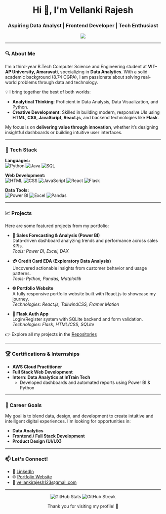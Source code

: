 <h1 align="center">Hi 👋, I'm Vellanki Rajesh</h1>
<h3 align="center">Aspiring Data Analyst | Frontend Developer | Tech Enthusiast</h3>

<p align="center">
  <img src="https://readme-typing-svg.herokuapp.com/?lines=Passionate+about+Data+and+Design;Crafting+meaningful+digital+experiences;Learning+something+new+everyday!" />
</p>

---

### 🔍 About Me

I'm a third-year B.Tech Computer Science and Engineering student at **VIT-AP University, Amaravati**, specializing in **Data Analytics**. With a solid academic background (8.74 CGPA), I am passionate about solving real-world problems through data and technology.

💡 I bring together the best of both worlds:
- **Analytical Thinking**: Proficient in Data Analysis, Data Visualization, and Python.
- **Creative Development**: Skilled in building modern, responsive UIs using **HTML, CSS, JavaScript, React.js**, and backend technologies like **Flask**.

My focus is on **delivering value through innovation**, whether it’s designing insightful dashboards or building intuitive user interfaces.

---

### 🚀 Tech Stack

**Languages:**  
![Python](https://img.shields.io/badge/Python-3776AB?style=flat&logo=python&logoColor=white)
![Java](https://img.shields.io/badge/Java-ED8B00?style=flat&logo=java&logoColor=white)
![SQL](https://img.shields.io/badge/SQL-4479A1?style=flat&logo=postgresql&logoColor=white)

**Web Development:**  
![HTML](https://img.shields.io/badge/HTML5-E34F26?style=flat&logo=html5&logoColor=white)
![CSS](https://img.shields.io/badge/CSS3-1572B6?style=flat&logo=css3&logoColor=white)
![JavaScript](https://img.shields.io/badge/JavaScript-F7DF1E?style=flat&logo=javascript&logoColor=black)
![React](https://img.shields.io/badge/React-20232A?style=flat&logo=react&logoColor=61DAFB)
![Flask](https://img.shields.io/badge/Flask-000000?style=flat&logo=flask&logoColor=white)

**Data Tools:**  
![Power BI](https://img.shields.io/badge/Power%20BI-F2C811?style=flat&logo=powerbi&logoColor=black)
![Excel](https://img.shields.io/badge/Microsoft%20Excel-217346?style=flat&logo=microsoftexcel&logoColor=white)
![Pandas](https://img.shields.io/badge/Pandas-150458?style=flat&logo=pandas&logoColor=white)

---

### 📈 Projects

Here are some featured projects from my portfolio:

- **🔎 Sales Forecasting & Analysis (Power BI)**  
  Data-driven dashboard analyzing trends and performance across sales KPIs.  
  _Tools: Power BI, Excel, DAX_

- **💳 Credit Card EDA (Exploratory Data Analysis)**  
  Uncovered actionable insights from customer behavior and usage patterns.  
  _Tools: Python, Pandas, Matplotlib_

- **🌐 Portfolio Website**  
  A fully responsive portfolio website built with React.js to showcase my journey.  
  _Technologies: React.js, TailwindCSS, Framer Motion_

- **🔐 Flask Auth App**  
  Login/Register system with SQLite backend and form validation.  
  _Technologies: Flask, HTML/CSS, SQLite_

👉 Explore all my projects in the [Repositories](https://github.com/your-github-username?tab=repositories)

---

### 🏆 Certifications & Internships

- **AWS Cloud Practitioner**
- **Full Stack Web Development**
- **Intern: Data Analytics at InTrain Tech**
  - Developed dashboards and automated reports using Power BI & Python

---

### 💼 Career Goals

My goal is to blend data, design, and development to create intuitive and intelligent digital experiences. I'm looking for opportunities in:
- **Data Analytics**
- **Frontend / Full Stack Development**
- **Product Design (UI/UX)**

---

### 📫 Let's Connect!

- 💼 [LinkedIn](https://linkedin.com/in/vellanki-rajesh)
- 🌐 [Portfolio Website](https://your-portfolio-link.com)
- 📧 vellankirajesh123@gmail.com

---

<p align="center">
  <img src="https://github-readme-stats.vercel.app/api?username=your-github-username&show_icons=true&theme=radical" alt="GitHub Stats" />
  <img src="https://github-readme-streak-stats.herokuapp.com/?user=your-github-username&theme=radical" alt="GitHub Streak" />
</p>

<p align="center">Thank you for visiting my profile! 🚀</p>
